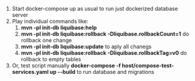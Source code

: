 1. Start docker-compose up as usual to run just dockerized database server
2. Play individual commands like:
   1. **mvn -pl init-db liquibase:help**
   2. **mvn -pl init-db liquibase:rollback -Dliquibase.rollbackCount=1** do rollback one change
   3. **mvn -pl init-db liquibase:update** to aply all chanegs
   4. **mvn -pl init-db liquibase:rollback -Dliquibase.rollbackTag=v0** do rollback to empty tables
3. Or, test script manually **docker-compose -f host/compose-test-services.yaml up --build** to  run database and migrations
